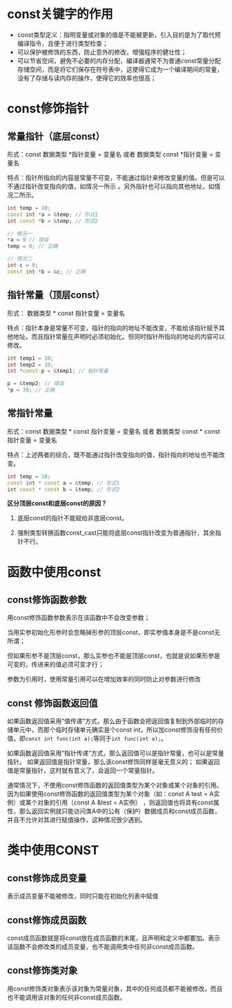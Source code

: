 # const关键字的作用

* const类型定义：指明变量或对象的值是不能被更新，引入目的是为了取代预编译指令，且便于进行类型检查；
* 可以保护被修饰的东西，防止意外的修改，增强程序的健壮性；
* 可以节省空间，避免不必要的内存分配，编译器通常不为普通const常量分配存储空间，而是将它们保存在符号表中，这使得它成为一个编译期间的常量，没有了存储与读内存的操作，使得它的效率也很高；

# const修饰指针

## 常量指针（底层const）

形式：const 数据类型 *指针变量 = 变量名 或者 数据类型 const *指针变量 = 变量名

特点：指针所指向的内容是常量不可变，不能通过指针来修改变量的值。但是可以不通过指针改变指向的值，如情况一所示 。另外指针也可以指向其他地址，如情况二所示。

```c++
int temp = 10;
const int *a = &temp; // 形式1
int const *b = &temp; // 形式2

// 情况一
*a = 9 // 错误
temp = 9; // 正确

// 情况二
int c = 0;
const int *b = &c; // 正确
```

## 指针常量（顶层const）

形式： 数据类型 * const 指针变量 = 变量名

特点：指针本身是常量不可变，指针的指向的地址不能改变，不能给该指针赋予其他地址。而且指针常量在声明时必须初始化。但同时指针所指向的地址的内容可以修改。

```c++
int temp1 = 10;
int temp2 = 20;
int *const p = &temp1; // 指针常量

p = &temp2; // 错误
*p = 30; // 正确
```

## 常指针常量

形式：const 数据类型 * const 指针变量 = 变量名 或者 数据类型 const * const 指针变量 = 变量名

特点：上述两者的综合，既不能通过指针改变指向的值，指针指向的地址也不能改变。

```c++
int temp = 10;
const int * const a = &temp; // 形式1
int const * const b = &temp; // 形式2
```



**区分顶层const和底层const的原因？**

1. 底层const的指针不能赋给非底层const。

2. 强制类型转换函数const_cast只能将底层const指针改变为普通指针，其余指针不行。

# 函数中使用const

## const修饰函数参数

用const修饰函数参数表示在该函数中不会改变参数；

当用实参初始化形参时会忽略掉形参的顶层const，即实参值本身是不是const无所谓；

但如果形参不是顶层const，那么实参也不能是顶层const，也就是说如果形参是可变的，传进来的值必须可变才行；

参数为引用时，使用常量引用可以在增加效率的同时防止对参数进行修改

## const 修饰函数返回值

如果函数返回值采用“值传递”方式，那么由于函数会把返回值复制到外部临时的存储单元中，而那个临时存储单元确实是个const int，所以加const修饰没有任何价值，即`const int func(int a);`等同于`int func(int a);`。

如果函数返回值采用“指针传递”方式，那么返回值可以是指针常量，也可以是常量指针。
如果返回值是指针常量，那么该const修饰同样是毫无意义的；
如果返回值是常量指针，这时就有意义了，会返回一个常量指针。

通常情况下，不使用const修饰函数的返回值类型为某个对象或某个对象的引用。因为如果使用const修饰函数的返回值类型为某个对象（如：const A test = A实例）或某个对象的引用（const A &test = A实例） ，则返回值也将具有const属性，那么返回实例就只能访问类A中的公有（保护）数据成员和const成员函数，并且不允许对其进行赋值操作，这种情况很少遇到。

# 类中使用CONST

## const修饰成员变量

表示成员变量不能被修改，同时只能在初始化列表中赋值

## const修饰成员函数

const成员函数就是将const放在成员函数的末尾，且声明和定义中都要加。表示该函数不会修改类的成员变量，也不能调用类中任何非const成员函数。

## const修饰类对象

用const修饰类对象表示该对象为常量对象，其中的任何成员都不能被修改，而且也不能调用该对象的任何非const成员函数。
